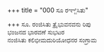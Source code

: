 +++
title = "000 ಸೂ ರಞ್ಜಿಸಿತು"

+++
ಸೂ. ರಂಜಿಸಿತು ತ್ರೈಭುವನವನು ರಿಪು  
ಭಂಜನದ ಭಾರವಣೆ ಸುಭಟರ  
ನಂಜಿಸಿತು ಕಲಿಭೀಮದುರಿಯೋಧನರ ಸಂಗ್ರಾಮ